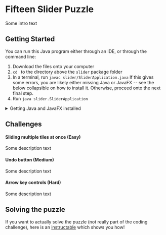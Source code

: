 # Fifteen Slider Puzzle
Some intro text

## Getting Started
You can run this Java program either through an IDE, or through the command line:
1. Download the files onto your computer
2. `cd ` to the directory above the `slider` package folder
3. In a terminal, run `javac slider/SliderApplication.java`
If this gives some errors, you are likely either missing Java or JavaFX -- see the below collapsible on how to install it. 
Otherwise, proceed onto the next final step.
5. Run `java slider.SliderApplication`

<details>
<summary>Getting Java and JavaFX installed</summary>

### Getting Java and JavaFX installed
Open a command prompt and type `javac -version`. Java 11 or later does not come with JavaFX installed, so I suggest installing Oracle Java (JDK) 8 [here](https://www.oracle.com/technetwork/java/javase/downloads/jdk8-downloads-2133151.html) if you do not have Java installed or you have a later version. Then follow the steps in the install wizard.

#### Extra steps - Windows
After installation, you might need to add the install location to the PATH variable. Instructions for how to do this are shown in [this link](https://www.java.com/en/download/help/path.xml). 

You may also need to remove other versions of Java, or just remove the old directory from the PATH variable.

Finally repeat the steps in the Getting Started section above.

#### Extra steps - Mac
To remove the other versions of Java (if applicable), go to: `/Library/Java/JavaVirtualMachines/` and move the folders which aren't `jdk1.8.0_231.jdk` to the Trash or somewhere else.

Finally repeat the steps in the Getting Started section above.
</details>

## Challenges
#### Sliding multiple tiles at once (Easy)
Some description text

#### Undo button (Medium)
Some description text

#### Arrow key controls (Hard)
Some description text

## Solving the puzzle
If you want to actually solve the puzzle (not really part of the coding challenge), here is an [instructable](https://www.instructables.com/id/How-To-Solve-The-15-Puzzle/) which shows you how!

